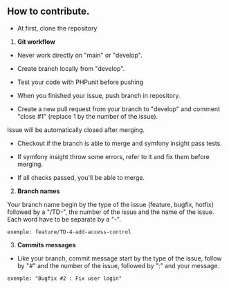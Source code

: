 ## How to contribute.

* At first, clone the repository

1. **Git workflow**

* Never work directly on "main" or "develop".

* Create branch locally from "develop".

* Test your code with PHPunit before pushing

* When you finished your issue, push branch in repository.

* Create a new pull request from your branch to "develop" and comment "close #1" (replace 1 by the number of the issue).

Issue will be automatically closed after merging.

* Checkout if the branch is able to merge and symfony insight pass tests.

* If symfony insight throw some errors, refer to it and fix them before merging.

* If all checks passed, you'll be able to merge.

2. **Branch names**

Your branch name begin by the type of the issue (feature, bugfix, hotfix) followed by a "/TD-", the number of the issue and the name of the issue.
Each word have to be separate by a "-".

````
exemple: feature/TD-4-add-access-control
````

3. **Commits messages**

* Like your branch, commit message start by the type of the issue, follow by "#" and the number of the issue, followed by ":" and your message.

````
exemple: "Bugfix #2 : Fix user login" 
````